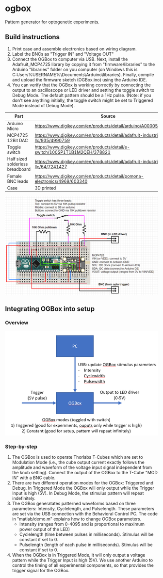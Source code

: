 # ogbox
Pattern generator for optogenetic experiments. 

## Build instructions

1. Print case and assemble electronics based on wiring diagram.
2. Label the BNCs as "Trigger IN" and "Voltage OUT"
3. Connect the OGBox to computer via USB. Next, install the Adafruit_MCP4725 library by copying it from "firmware/libraries" to the Arduino "libraries" folder on you computer (on Windows this is C:Users\%USERNAME%\Documents\Arduino\libraries). Finally, compile and upload the firmware sketch (OGBox.ino) using the Arduino IDE.
4. You can verify that the OGBox is working correctly by connecting the output to an oscilloscope or LED driver and setting the toggle switch to Debug Mode. The default pattern should be a 1Hz pulse. (Note: if you don't see anything initially, the toggle switch might be set to Triggered Mode instead of Debug Mode).

| Part  | Source |  Quantity |
| ---  | --- |  --- |
| Arduino Micro  | https://www.digikey.com/en/products/detail/arduino/A000053/4486332  |  1  |
| MCP4725 12Bit DAC  | https://www.digikey.com/en/products/detail/adafruit-industries-llc/935/4990759 |  1  |
| Toggle switch  | https://www.digikey.com/en/products/detail/e-switch/100SP1T1B1M2QEH/378821  |  1  |
| Half sized solderless breadboard | https://www.digikey.com/en/products/detail/adafruit-industries-llc/64/7241427  |  1  |
| Female BNC leads | https://www.digikey.com/en/products/detail/pomona-electronics/4969/603340  |  2  |
| Case | 3D printed  |  1  |

![OGBox wiring diagram](images/schematic.png)

## Integrating OGBox into setup

### Overview
![Overview](images/overview.PNG)

### Step-by-step
1. The OGBox is used to operate Thorlabs T-Cubes which are set to Modulation Mode (i.e., the cube output current exactly follows the amplitude and waveform of the voltage input signal independent from the knob setting). Connect the output of the OGBox to the T-Cube "MOD IN" with a BNC cable.
2. There are two different operation modes for the OGBox: Triggered and Debug. In Triggered Mode the OGBox will only output while the Trigger Input is high (5V). In Debug Mode, the stimulus pattern will repeat indefinitely.
3. The OGBox generatates patterned waveforms based on three parameters: Intensity, Cyclelength, and Pulselength. These parameters are set via the USB connection with the Behavioral Control PC. The code in "matlab/demo.m" explains how to change OGBox parameters.
    - Intensity (ranges from 0-4095 and is proportional to maximum power output of the LED)
    - Cyclelength (time between pulses in milliseconds). Stimulus will be constant if set to 0.
    - Pulselength (length of each pulse in milliseconds). Stimulus will be constant if set to 0.
4. When the OGBox is in Triggered Mode, it will only output a voltage pattern while the Trigger Input is high (5V). We use another Arduino to control the timing of all experimental components, so that provides the trigger signal for the OGBox.



